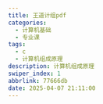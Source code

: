 ```yaml
---
title: 王道计组pdf
categories:
  - 计算机基础
  - 专业课
tags:
  - c
  - 计算机组成原理
description: 计算机组成原理
swiper_index: 1
abbrlink: 77666db
date: 2025-04-07 21:11:00
---
```



